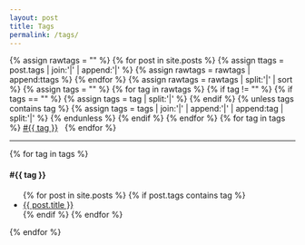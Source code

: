 ```yaml
---
layout: post
title: Tags
permalink: /tags/
---
```

{% assign rawtags = "" %}
{% for post in site.posts %}
{% assign ttags = post.tags | join:'|' | append:'|' %}
{% assign rawtags = rawtags | append:ttags %}
{% endfor %}
{% assign rawtags = rawtags | split:'|' | sort %}
{% assign tags = "" %}
{% for tag in rawtags %}
{% if tag != "" %}
{% if tags == "" %}
{% assign tags = tag | split:'|' %}
{% endif %}
{% unless tags contains tag %}
{% assign tags = tags | join:'|' | append:'|' | append:tag | split:'|' %}
{% endunless %}
{% endif %}
{% endfor %}
{% for tag in tags %}
<a class="label label-success" href="#{{ tag | slugify }}" >#{{ tag }}</a> &nbsp;
{% endfor %}
<hr class="divider">


{% for tag in tags %}
<h4 id="{{ tag | slugify }}">#{{ tag }}</h4>
<ul>
  {% for post in site.posts %}
  {% if post.tags contains tag %}
  <li>
      <a href="{{ post.url | prepend: site.baseurl }}">
        {{ post.title }}
      </a>
  </li>
  {% endif %}
  {% endfor %}
</ul>
{% endfor %}
